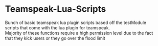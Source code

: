 # Teamspeak-Lua-Scripts
Bunch of basic teamspeak lua plugin scripts based off the testModule scripts that come with the lua plugin for teamspeak.  
Majority of these functions require a high permission level due to the fact that they kick users or they go over the flood limit
